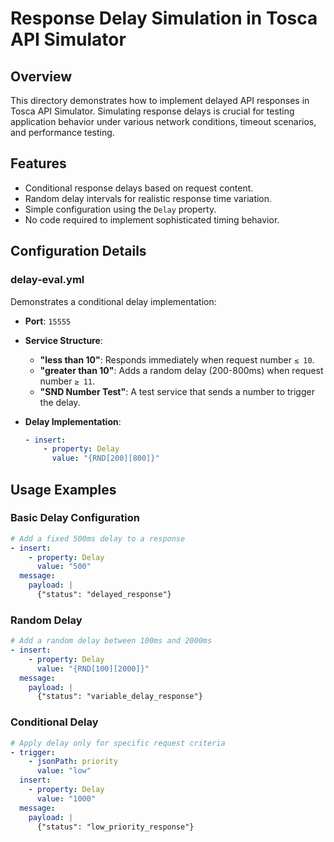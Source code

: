 # Response Delay Simulation in Tosca API Simulator

## Overview

This directory demonstrates how to implement delayed API responses in Tosca API Simulator. Simulating response delays is crucial for testing application behavior under various network conditions, timeout scenarios, and performance testing.

## Features

- Conditional response delays based on request content.
- Random delay intervals for realistic response time variation.
- Simple configuration using the `Delay` property.
- No code required to implement sophisticated timing behavior.

## Configuration Details

### delay-eval.yml

Demonstrates a conditional delay implementation:

- **Port**: `15555`
- **Service Structure**:
  - **"less than 10"**: Responds immediately when request number `≤ 10`.
  - **"greater than 10"**: Adds a random delay (200-800ms) when request number `≥ 11`.
  - **"SND Number Test"**: A test service that sends a number to trigger the delay.

- **Delay Implementation**:

  ```yaml
  - insert:
      - property: Delay
        value: "{RND[200][800]}"
  ```

## Usage Examples

### Basic Delay Configuration

```yaml
# Add a fixed 500ms delay to a response
- insert:
    - property: Delay
      value: "500"
  message:
    payload: |
      {"status": "delayed_response"}
```

### Random Delay

```yaml
# Add a random delay between 100ms and 2000ms
- insert:
    - property: Delay
      value: "{RND[100][2000]}"
  message:
    payload: |
      {"status": "variable_delay_response"}
```

### Conditional Delay

```yaml
# Apply delay only for specific request criteria
- trigger:
    - jsonPath: priority
      value: "low"
  insert:
    - property: Delay
      value: "1000"
  message:
    payload: |
      {"status": "low_priority_response"}
```
